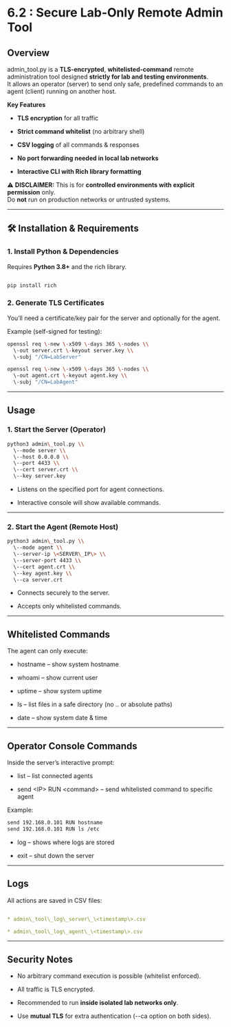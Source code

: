 #  **6.2 : Secure Lab-Only Remote Admin Tool**

##  **Overview**

admin\_tool.py is a **TLS-encrypted**, **whitelisted-command** remote administration tool designed **strictly for lab and testing environments**.  
 It allows an operator (server) to send only safe, predefined commands to an agent (client) running on another host.

**Key Features**

* **TLS encryption** for all traffic

* **Strict command whitelist** (no arbitrary shell)

* **CSV logging** of all commands & responses

* **No port forwarding needed in local lab networks**

* **Interactive CLI with Rich library formatting**

⚠ **DISCLAIMER:** This is for **controlled environments with explicit permission** only.  
 Do **not** run on production networks or untrusted systems.

---

## **🛠 Installation & Requirements**

### **1\. Install Python & Dependencies**

Requires **Python 3.8+** and the rich library.

```bash

pip install rich

```

### **2\. Generate TLS Certificates**

You’ll need a certificate/key pair for the server and optionally for the agent.

Example (self-signed for testing):

```bash  
openssl req \-new \-x509 \-days 365 \-nodes \\  
  \-out server.crt \-keyout server.key \\  
  \-subj "/CN=LabServer"

openssl req \-new \-x509 \-days 365 \-nodes \\  
  \-out agent.crt \-keyout agent.key \\  
  \-subj "/CN=LabAgent"  
```
  
---

##  **Usage**

### **1\. Start the Server (Operator)**

```bash  
python3 admin\_tool.py \\  
  \--mode server \\  
  \--host 0.0.0.0 \\  
  \--port 4433 \\  
  \--cert server.crt \\  
  \--key server.key  
```

* Listens on the specified port for agent connections.

* Interactive console will show available commands.

---

### **2\. Start the Agent (Remote Host)**

```bash  
python3 admin\_tool.py \\  
  \--mode agent \\  
  \--server-ip \<SERVER\_IP\> \\  
  \--server-port 4433 \\  
  \--cert agent.crt \\  
  \--key agent.key \\  
  \--ca server.crt  
```

* Connects securely to the server.

* Accepts only whitelisted commands.

---

##  **Whitelisted Commands**

The agent can only execute:

* hostname – show system hostname

* whoami – show current user

* uptime – show system uptime

* ls – list files in a safe directory (no .. or absolute paths)

* date – show system date & time

---

##  **Operator Console Commands**

Inside the server’s interactive prompt:

* list – list connected agents

* send \<IP\> RUN \<command\> – send whitelisted command to specific agent

Example:

```bash  
send 192.168.0.101 RUN hostname  
send 192.168.0.101 RUN ls /etc

```

* log – shows where logs are stored

* exit – shut down the server

---

##  **Logs**

All actions are saved in CSV files:

```yaml

* admin\_tool\_log\_server\_\<timestamp\>.csv

* admin\_tool\_log\_agent\_\<timestamp\>.csv

```

---

##  **Security Notes**

* No arbitrary command execution is possible (whitelist enforced).

* All traffic is TLS encrypted.

* Recommended to run **inside isolated lab networks only**.

* Use **mutual TLS** for extra authentication (\--ca option on both sides).

